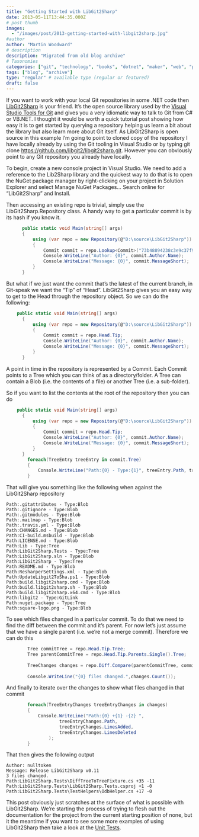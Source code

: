 ```yaml
---
title: "Getting Started with LibGit2Sharp"
date: 2013-05-11T13:44:35.000Z
# post thumb
images:
  - "/images/post/2013-getting-started-with-libgit2sharp.jpg"
#author
author: "Martin Woodward"
# description
description: "Migrated from old blog archive"
# Taxonomies
categories: ["git", "technology", "books", "dotnet", "maker", "web", "programming", "github"]
tags: ["blog", "archive"]
type: "regular" # available type (regular or featured)
draft: false
---
```

If you want to work with your local Git repositories in some .NET code then [LibGit2Sharp](https://github.com/libgit2/libgit2sharp) is your friend.  It’s the open source library used by the [Visual Studio Tools for Git](http://aka.ms/Git4VS) and gives you a very idiomatic way to talk to Git from C# or VB.NET.  I thought it would be worth a quick tutorial post showing how easy it is to get started by querying a repository helping us learn a bit about the library but also learn more about Git itself. As LibGit2Sharp is open source in this example I’m going to point to cloned copy of the repository I have locally already by using the Git tooling in Visual Studio or by typing git clone https://github.com/libgit2/libgit2sharp.git. However you can obviously point to any Git repository you already have locally.  

To begin, create a new console project in Visual Studio. We need to add a reference to the Lib2Sharp library and the quickest way to do that is to open the NuGet package manager by right-clicking on your project in Solution Explorer and select Manage NuGet Packages…  Search online for “LibGit2Sharp” and Install.  

[](http://www.woodwardweb.com/Windows-Live-Writer/Getting-Started-with-LibGit2Sharp_1091B/nuget_2.png)  

Then accessing an existing repo is trivial, simply use the LibGit2Sharp.Repository class. A handy way to get a particular commit is by its hash if you know it.  

```csharp
      public static void Main(string[] args)
      {
          using (var repo = new Repository(@"D:\source\LibGit2Sharp"))
          {
              Commit commit = repo.Lookup<Commit>("73b48894238c3e9c37f9f3a696bbd4bffcf45ce5");
              Console.WriteLine("Author: {0}", commit.Author.Name);
              Console.WriteLine("Message: {0}", commit.MessageShort);
          }
      }
```

But what if we just want the commit that’s the latest of the current branch, in Git-speak we want the “Tip” of “Head”. LibGit2Sharp gives you an easy way to get to the Head through the repository object. So we can do the following:

```csharp
    public static void Main(string[] args)
      {
          using (var repo = new Repository(@"D:\source\LibGit2Sharp"))
          {
              Commit commit = repo.Head.Tip;
              Console.WriteLine("Author: {0}", commit.Author.Name);
              Console.WriteLine("Message: {0}", commit.MessageShort);
          }
      }
```

A point in time in the repository is represented by a Commit. Each Commit points to a Tree which you can think of as a directory/folder. A Tree can contain a Blob (i.e. the contents of a file) or another Tree (i.e. a sub-folder).

So if you want to list the contents at the root of the repository then you can do

```csharp
    public static void Main(string[] args)
      {
          using (var repo = new Repository(@"D:\source\LibGit2Sharp"))
          {
              Commit commit = repo.Head.Tip;
              Console.WriteLine("Author: {0}", commit.Author.Name);
              Console.WriteLine("Message: {0}", commit.MessageShort);
          }
      }
        foreach(TreeEntry treeEntry in commit.Tree)
        {
            Console.WriteLine("Path:{0} - Type:{1}", treeEntry.Path, treeEntry.TargetType);
        }
``` 

That will give you something like the following when against the LibGit2Sharp repository

```
Path:.gitattributes - Type:Blob
Path:.gitignore - Type:Blob
Path:.gitmodules - Type:Blob
Path:.mailmap - Type:Blob
Path:.travis.yml - Type:Blob
Path:CHANGES.md - Type:Blob
Path:CI-build.msbuild - Type:Blob
Path:LICENSE.md - Type:Blob
Path:Lib - Type:Tree
Path:LibGit2Sharp.Tests - Type:Tree
Path:LibGit2Sharp.sln - Type:Blob
Path:LibGit2Sharp - Type:Tree
Path:README.md - Type:Blob
Path:ResharperSettings.xml - Type:Blob
Path:UpdateLibgit2ToSha.ps1 - Type:Blob
Path:build.libgit2sharp.cmd - Type:Blob
Path:build.libgit2sharp.sh - Type:Blob
Path:build.libgit2sharp.x64.cmd - Type:Blob
Path:libgit2 - Type:GitLink
Path:nuget.package - Type:Tree
Path:square-logo.png - Type:Blob
```

To see which files changed in a particular commit.  To do that we need to find the diff between the commit and it’s parent. For now let’s just assume that we have a single parent (i.e. we’re not a merge commit). Therefore we can do this

```csharp
        Tree commitTree = repo.Head.Tip.Tree;
        Tree parentCommitTree = repo.Head.Tip.Parents.Single().Tree;
 
        TreeChanges changes = repo.Diff.Compare(parentCommitTree, commitTree);
 
        Console.WriteLine("{0} files changed.",changes.Count());
```

And finally to iterate over the changes to show what files changed in that commit

```csharp
        foreach(TreeEntryChanges treeEntryChanges in changes)
        {
            Console.WriteLine("Path:{0} +{1} -{2} ", 
                    treeEntryChanges.Path, 
                    treeEntryChanges.LinesAdded,
                    treeEntryChanges.LinesDeleted
                );
        }
```

That then gives the following output

```
Author: nulltoken
Message: Release LibGit2Sharp v0.11
3 files changed.
Path:LibGit2Sharp.Tests\DiffTreeToTreeFixture.cs +35 -11
Path:LibGit2Sharp.Tests\LibGit2Sharp.Tests.csproj +1 -0
Path:LibGit2Sharp.Tests\TestHelpers\OdbHelper.cs +17 -0
```

This post obviously just scratches at the surface of what is possible with LibGit2Sharp. We’re starting the process of trying to flesh out the documentation for the project from the current starting position of none, but it the meantime if you want to see some more examples of using LibGit2Sharp then take a look at the [Unit Tests](https://github.com/libgit2/libgit2sharp/tree/vNext/LibGit2Sharp.Tests).